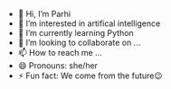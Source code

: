 - 👋 Hi, I’m Parhi
- 👀 I’m interested in artifical intelligence
- 🌱 I’m currently learning Python
- 💞️ I’m looking to collaborate on ...
- 📫 How to reach me ...
- 😄 Pronouns: she/her
- ⚡ Fun fact: We come from the future😉

<!---
7PARHI/7PARHI is a ✨ special ✨ repository because its `README.md` (this file) appears on your GitHub profile.
You can click the Preview link to take a look at your changes.
--->
